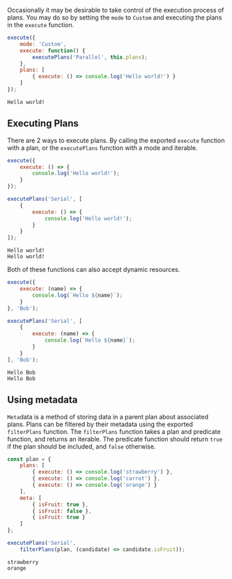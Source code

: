 Occasionally it may be desirable to take control of the execution process of plans. You may do so by setting the `mode` to `Custom` and executing the plans in the `execute` function.
```js
execute({
	mode: 'Custom',
	execute: function() {
		executePlans('Parallel', this.plans);
	},
	plans: [
		{ execute: () => console.log('Hello world!') }
	]
});
```
```text
Hello world!
```

## Executing Plans
There are 2 ways to execute plans. By calling the exported `execute` function with a plan, or the `executePlans` function with a mode and iterable.
```js
execute({
	execute: () => {
		console.log('Hello world!');
	}
});

executePlans('Serial', [
	{
		execute: () => {
			console.log('Hello world!');
		}
	}
]);
```
```text
Hello world!
Hello world!
```

Both of these functions can also accept dynamic resources.
```js
execute({
	execute: (name) => {
		console.log(`Hello ${name}`);
	}
}, 'Bob');

executePlans('Serial', [
	{
		execute: (name) => {
			console.log(`Hello ${name}`);
		}
	}
], 'Bob');
```
```text
Hello Bob
Hello Bob
```

## Using metadata
`Meta`data is a method of storing data in a parent plan about associated plans. Plans can be filtered by their metadata using the exported `filterPlans` function. The `filterPlans` function takes a plan and predicate function, and returns an iterable. The predicate function should return `true` if the plan should be included, and `false` otherwise.
```js
const plan = {
	plans: [
		{ execute: () => console.log('strawberry') },
		{ execute: () => console.log('carrot') },
		{ execute: () => console.log('orange') }
	],
	meta: [
		{ isFruit: true },
		{ isFruit: false },
		{ isFruit: true }
	]
};

executePlans('Serial',
	filterPlans(plan, (candidate) => candidate.isFruit));
```
```text
strawberry
orange
```
